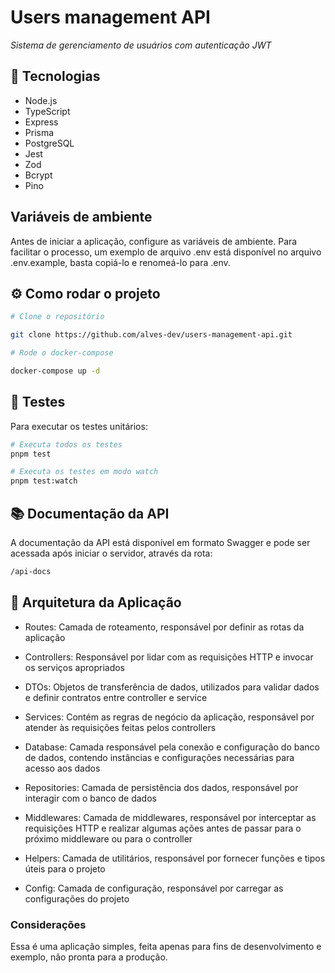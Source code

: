 # Users management API

*Sistema de gerenciamento de usuários com autenticação JWT*  

## 🔧 Tecnologias  

- Node.js
- TypeScript
- Express  
- Prisma  
- PostgreSQL  
- Jest
- Zod
- Bcrypt
- Pino

## Variáveis de ambiente

Antes de iniciar a aplicação, configure as variáveis de ambiente. Para facilitar o processo, um exemplo de arquivo .env está disponível no arquivo .env.example, basta copiá-lo e renomeá-lo para .env.

## ⚙️ Como rodar o projeto  

```bash
# Clone o repositório

git clone https://github.com/alves-dev/users-management-api.git 

# Rode o docker-compose

docker-compose up -d
```

## 🧪 Testes

Para executar os testes unitários:

```bash
# Executa todos os testes
pnpm test

# Executa os testes em modo watch
pnpm test:watch
```

## 📚 Documentação da API

A documentação da API está disponível em formato Swagger e pode ser acessada após iniciar o servidor, através da rota:

```md
/api-docs
```

## 📂 Arquitetura da Aplicação

- Routes: Camada de roteamento, responsável por definir as rotas da aplicação

- Controllers: Responsável por lidar com as requisições HTTP e invocar os serviços apropriados

- DTOs: Objetos de transferência de dados, utilizados para validar dados e definir contratos entre controller e service

- Services: Contém as regras de negócio da aplicação, responsável por atender às requisições feitas pelos controllers

- Database: Camada responsável pela conexão e configuração do banco de dados, contendo instâncias e configurações necessárias para acesso aos dados

- Repositories: Camada de persistência dos dados, responsável por interagir com o banco de dados

- Middlewares: Camada de middlewares, responsável por interceptar as requisições HTTP e realizar algumas ações antes de passar para o próximo middleware ou para o controller

- Helpers: Camada de utilitários, responsável por fornecer funções e tipos úteis para o projeto

- Config: Camada de configuração, responsável por carregar as configurações do projeto 

### Considerações

Essa é uma aplicação simples, feita apenas para fins de desenvolvimento e exemplo, não pronta para a produção.
